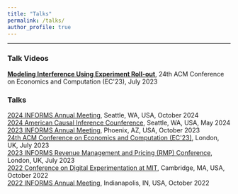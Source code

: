```yaml
---
title: "Talks"
permalink: /talks/
author_profile: true
---
```

---
<!-- ### Upcoming Talks -->

### Talk Videos

[**Modeling Interference Using Experiment Roll-out**](https://youtu.be/hLNfUphDyec?si=9f9ODIs5sfharOpn), 24th ACM Conference on Economics and Computation (EC'23), July 2023

<!-- ### Upcoming Talks -->

### Talks
[2024 INFORMS Annual Meeting](https://meetings.informs.org/wordpress/seattle2024/), Seattle, WA, USA, October 2024
<br />
[2024 American Causal Inference Counference](https://sci-info.org/annual-meeting/), Seattle, WA, USA, May 2024
<br />
[2023 INFORMS Annual Meeting](https://meetings.informs.org/wordpress/phoenix2023/), Phoenix, AZ, USA, October 2023
<br />
[24th ACM Conference on Economics and Computation (EC'23)](https://ec23.sigecom.org/), London, UK, July 2023
<br />
[2023 INFORMS Revenue Management and Pricing (RMP) Conference](https://meetings.informs.org/wordpress/indianapolis2022/), London, UK, July 2023
<br />
[2022 Conference on Digital Experimentation at MIT](https://ide.mit.edu/events/2022-conference-on-digital-experimentation-mit-codemit/), Cambridge, MA, USA, October 2022
<br />
[2022 INFORMS Annual Meeting](https://meetings.informs.org/wordpress/indianapolis2022/), Indianapolis, IN, USA, October 2022


